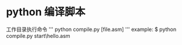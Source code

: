 # python 编译脚本
工作目录执行命令
'''
python compile.py [file.asm]
'''
example: $ python compile.py start\hello.asm